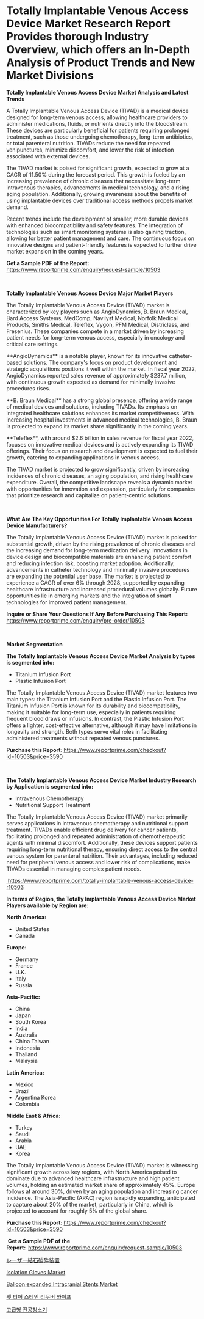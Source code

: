 <p><h1>Totally Implantable Venous Access Device Market Research Report Provides thorough Industry Overview, which offers an In-Depth Analysis of Product Trends and New Market Divisions</h1></p><p><strong>Totally Implantable Venous Access Device Market Analysis and Latest Trends</strong></p>
<p><p>A Totally Implantable Venous Access Device (TIVAD) is a medical device designed for long-term venous access, allowing healthcare providers to administer medications, fluids, or nutrients directly into the bloodstream. These devices are particularly beneficial for patients requiring prolonged treatment, such as those undergoing chemotherapy, long-term antibiotics, or total parenteral nutrition. TIVADs reduce the need for repeated venipunctures, minimize discomfort, and lower the risk of infection associated with external devices.</p><p>The TIVAD market is poised for significant growth, expected to grow at a CAGR of 11.50% during the forecast period. This growth is fueled by an increasing prevalence of chronic diseases that necessitate long-term intravenous therapies, advancements in medical technology, and a rising aging population. Additionally, growing awareness about the benefits of using implantable devices over traditional access methods propels market demand. </p><p>Recent trends include the development of smaller, more durable devices with enhanced biocompatibility and safety features. The integration of technologies such as smart monitoring systems is also gaining traction, allowing for better patient management and care. The continuous focus on innovative designs and patient-friendly features is expected to further drive market expansion in the coming years.</p></p>
<p><strong>Get a Sample PDF of the Report:&nbsp;</strong> <a href="https://www.reportprime.com/enquiry/request-sample/10503">https://www.reportprime.com/enquiry/request-sample/10503</a></p>
<p>&nbsp;</p>
<p><strong>Totally Implantable Venous Access Device Major Market Players</strong></p>
<p><p>The Totally Implantable Venous Access Device (TIVAD) market is characterized by key players such as AngioDynamics, B. Braun Medical, Bard Access Systems, MedComp, Navilyst Medical, Norfolk Medical Products, Smiths Medical, Teleflex, Vygon, PFM Medical, Districlass, and Fresenius. These companies compete in a market driven by increasing patient needs for long-term venous access, especially in oncology and critical care settings.</p><p>**AngioDynamics** is a notable player, known for its innovative catheter-based solutions. The company's focus on product development and strategic acquisitions positions it well within the market. In fiscal year 2022, AngioDynamics reported sales revenue of approximately $237.7 million, with continuous growth expected as demand for minimally invasive procedures rises.</p><p>**B. Braun Medical** has a strong global presence, offering a wide range of medical devices and solutions, including TIVADs. Its emphasis on integrated healthcare solutions enhances its market competitiveness. With increasing hospital investments in advanced medical technologies, B. Braun is projected to expand its market share significantly in the coming years.</p><p>**Teleflex**, with around $2.6 billion in sales revenue for fiscal year 2022, focuses on innovative medical devices and is actively expanding its TIVAD offerings. Their focus on research and development is expected to fuel their growth, catering to expanding applications in venous access.</p><p>The TIVAD market is projected to grow significantly, driven by increasing incidences of chronic diseases, an aging population, and rising healthcare expenditure. Overall, the competitive landscape reveals a dynamic market with opportunities for innovation and expansion, particularly for companies that prioritize research and capitalize on patient-centric solutions.</p></p>
<p>&nbsp;</p>
<p><strong>What Are The Key Opportunities For Totally Implantable Venous Access Device Manufacturers?</strong></p>
<p><p>The Totally Implantable Venous Access Device (TIVAD) market is poised for substantial growth, driven by the rising prevalence of chronic diseases and the increasing demand for long-term medication delivery. Innovations in device design and biocompatible materials are enhancing patient comfort and reducing infection risk, boosting market adoption. Additionally, advancements in catheter technology and minimally invasive procedures are expanding the potential user base. The market is projected to experience a CAGR of over 6% through 2028, supported by expanding healthcare infrastructure and increased procedural volumes globally. Future opportunities lie in emerging markets and the integration of smart technologies for improved patient management.</p></p>
<p><strong>Inquire or Share Your Questions If Any Before Purchasing This Report:</strong> <a href="https://www.reportprime.com/enquiry/pre-order/10503">https://www.reportprime.com/enquiry/pre-order/10503</a></p>
<p>&nbsp;</p>
<p><strong>Market Segmentation</strong></p>
<p><strong>The Totally Implantable Venous Access Device Market Analysis by types is segmented into:</strong></p>
<p><ul><li>Titanium Infusion Port</li><li>Plastic Infusion Port</li></ul></p>
<p><p>The Totally Implantable Venous Access Device (TIVAD) market features two main types: the Titanium Infusion Port and the Plastic Infusion Port. The Titanium Infusion Port is known for its durability and biocompatibility, making it suitable for long-term use, especially in patients requiring frequent blood draws or infusions. In contrast, the Plastic Infusion Port offers a lighter, cost-effective alternative, although it may have limitations in longevity and strength. Both types serve vital roles in facilitating administered treatments without repeated venous punctures.</p></p>
<p><strong>Purchase this Report:&nbsp;</strong><a href="https://www.reportprime.com/checkout?id=10503&price=3590">https://www.reportprime.com/checkout?id=10503&price=3590</a></p>
<p>&nbsp;</p>
<p><strong>The Totally Implantable Venous Access Device Market Industry Research by Application is segmented into:</strong></p>
<p><ul><li>Intravenous Chemotherapy</li><li>Nutritional Support Treatment</li></ul></p>
<p><p>The Totally Implantable Venous Access Device (TIVAD) market primarily serves applications in intravenous chemotherapy and nutritional support treatment. TIVADs enable efficient drug delivery for cancer patients, facilitating prolonged and repeated administration of chemotherapeutic agents with minimal discomfort. Additionally, these devices support patients requiring long-term nutritional therapy, ensuring direct access to the central venous system for parenteral nutrition. Their advantages, including reduced need for peripheral venous access and lower risk of complications, make TIVADs essential in managing complex patient needs.</p></p>
<p><a href="https://www.reportprime.com/totally-implantable-venous-access-device-r10503">&nbsp;https://www.reportprime.com/totally-implantable-venous-access-device-r10503</a></p>
<p><strong>In terms of Region, the Totally Implantable Venous Access Device Market Players available by Region are:</strong></p>
<p>
    <p> <strong> North America: </strong>
        <ul>
            <li>United States</li>
            <li>Canada</li>
        </ul>
        </p> 
    <p> <strong> Europe: </strong>
        <ul>
            <li>Germany</li>
            <li>France</li>
            <li>U.K.</li>
            <li>Italy</li>
            <li>Russia</li>
        </ul>
        </p> 
    <p> <strong> Asia-Pacific: </strong>
        <ul>
            <li>China</li>
            <li>Japan</li>
            <li>South Korea</li>
            <li>India</li>
            <li>Australia</li>
            <li>China Taiwan</li>
            <li>Indonesia</li>
            <li>Thailand</li>
            <li>Malaysia</li>
        </ul>
        </p> 
    <p> <strong> Latin America: </strong>
        <ul>
            <li>Mexico</li>
            <li>Brazil</li>
            <li>Argentina Korea</li>
            <li>Colombia</li>
        </ul>
        </p> 
    <p> <strong> Middle East & Africa: </strong>
        <ul>
            <li>Turkey</li>
            <li>Saudi</li>
            <li>Arabia</li>
            <li>UAE</li>
            <li>Korea</li>
        </ul>
    </p>
    </p>
<p><p>The Totally Implantable Venous Access Device (TIVAD) market is witnessing significant growth across key regions, with North America poised to dominate due to advanced healthcare infrastructure and high patient volumes, holding an estimated market share of approximately 45%. Europe follows at around 30%, driven by an aging population and increasing cancer incidence. The Asia-Pacific (APAC) region is rapidly expanding, anticipated to capture about 20% of the market, particularly in China, which is projected to account for roughly 5% of the global share.</p></p>
<p><strong>Purchase this Report: </strong><a href="https://www.reportprime.com/checkout?id=10503&price=3590">https://www.reportprime.com/checkout?id=10503&price=3590</a></p>
<p>&nbsp;<strong>Get a Sample PDF of the Report:&nbsp;&nbsp;</strong><a href="https://www.reportprime.com/enquiry/request-sample/10503">https://www.reportprime.com/enquiry/request-sample/10503</a></p>
<p><strong></strong></p>
<p><p><a href="https://medium.com/@jamiebertrgnaum3545/laser-lithotripsy-devices-market-%E3%81%AF-%E3%82%B3%E3%82%B9%E3%83%88%E7%AE%A1%E7%90%86%E3%81%A8%E5%8A%B9%E7%8E%87%E5%90%91%E4%B8%8A%E3%82%92%E5%84%AA%E5%85%88%E3%81%97%E3%81%BE%E3%81%99-%E3%81%95%E3%82%89%E3%81%AB-%E5%A0%B1%E5%91%8A%E6%9B%B8%E3%81%AF%E5%B8%82%E5%A0%B4%E3%81%AE%E9%9C%80%E8%A6%81%E9%9D%A2%E3%81%A8%E4%BE%9B%E7%B5%A6%E9%9D%A2%E3%81%AE%E4%B8%A1%E6%96%B9%E3%82%92%E3%82%AB%E3%83%90%E3%83%BC%E3%81%97%E3%81%A6%E3%81%84%E3%81%BE%E3%81%99-laser-b1670f32543e?postPublishedType=initial">レーザー結石破砕装置</a></p><p><a href="https://github.com/hgf64gh/Market-Research-Report-List-1/blob/main/isolation-gloves-market.md">Isolation Gloves Market</a></p><p><a href="https://github.com/SanjidaMahmud54/Market-Research-Report-List-1/blob/main/balloon-expanded-intracranial-stents-market.md">Balloon expanded Intracranial Stents Market</a></p><p><a href="https://medium.com/@dewayneber2023/%EC%84%B8%EA%B3%84-pet-tear-stain-remover-wipe-market-%EC%9D%80-2024%EC%97%90%EC%84%9C-2031%EB%A1%9C-%EC%97%B0%ED%8F%89%EA%B7%A0-%EC%A6%9D%EA%B0%80%EC%9C%A8%EC%9D%84-%EB%B3%B4%EC%9D%BC-%EA%B2%83%EC%9C%BC%EB%A1%9C-%EC%98%88%EC%83%81%EB%90%A9%EB%8B%88%EB%8B%A4-b6fb3cae3106?postPublishedType=initial">펫 티어 스테인 리무버 와이프</a></p><p><a href="https://medium.com/@sheldondtickinson9867/high-end-vacuum-cleaner-market-%EC%9D%98-%EA%B8%80%EB%A1%9C%EB%B2%8C-%EC%8B%9C%EC%9E%A5-%EA%B0%9C%EC%9A%94%EB%8A%94-%EC%A0%84-%EC%84%B8%EA%B3%84-%EB%B0%8F-%EC%A3%BC%EC%9A%94-%EC%8B%9C%EC%9E%A5%EC%9D%98-%EC%82%B0%EC%97%85%EC%97%90-%EC%98%81%ED%96%A5%EC%9D%84-%EB%AF%B8%EC%B9%98%EB%8A%94-%EC%A3%BC%EC%9A%94-%ED%8A%B8%EB%A0%8C%EB%93%9C%EC%97%90-%EB%8C%80%ED%95%9C-%EB%8F%85%ED%8A%B9%ED%95%9C-%EA%B4%80%EC%A0%90%EC%9D%84-%EC%A0%9C%EA%B3%B5%ED%95%A9%EB%8B%88%EB%8B%A4-1174191b89f8?postPublishedType=initial">고급형 진공청소기</a></p></p>